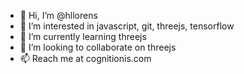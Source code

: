 - 👋 Hi, I’m @hllorens
- 👀 I’m interested in javascript, git, threejs, tensorflow
- 🌱 I’m currently learning threejs
- 💞️ I’m looking to collaborate on threejs
- 📫 Reach me at cognitionis.com

<!---
hllorens/hllorens is a ✨ special ✨ repository because its `README.md` (this file) appears on your GitHub profile.
You can click the Preview link to take a look at your changes.
--->
